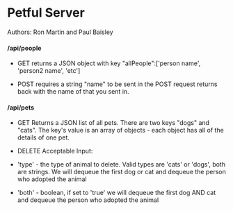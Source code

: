 # Petful Server 
Authors: Ron Martin and Paul Baisley

#### /api/people
- GET 
returns a JSON object with key "allPeople":['person name', 'person2 name', 'etc']

- POST
requires a string "name" to be sent in the POST request
returns back with the name of that you sent in.

#### /api/pets
- GET
Returns a JSON list of all pets. There are two keys "dogs" and "cats". The key's value is an array of objects - each object has all of the details of one pet.

- DELETE
Acceptable Input: 
* 'type' - the type of animal to delete. Valid types are 'cats' or 'dogs', both are strings. We will dequeue the first dog or cat and dequeue the person who adopted the animal
 
* 'both' - boolean, if set to 'true' we will dequeue the first dog AND cat and dequeue the person who adopted the animal
